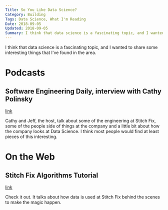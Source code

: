 ```yaml
---
Title: So You Like Data Science?
Category: Building
Tags: Data Science, What I'm Reading
Date: 2018-09-05
Updated: 2018-09-05
Summary: I think that data science is a fascinating topic, and I wanted to share some interesting things that I've found in the area.
---
```


I think that data science is a fascinating topic, and I wanted to share some interesting things that I've found in the area.

# Podcasts

## Software Engineering Daily, interview with Cathy Polinsky

[link](https://softwareengineeringdaily.com/2018/08/23/stitchfix-engineering-with-cathy-polinsky/)

Cathy and Jeff, the host, talk about some of the engineering at Stitch Fix, some of the people side of things at the company and a little bit about how the company looks at Data Science. I think most people would find at least pieces of this interesting.

# On the Web

## Stitch Fix Algorithms Tutorial

[link](https://algorithms-tour.stitchfix.com/)

Check it out. It talks about how data is used at Stitch Fix behind the scenes to make the magic happen.
